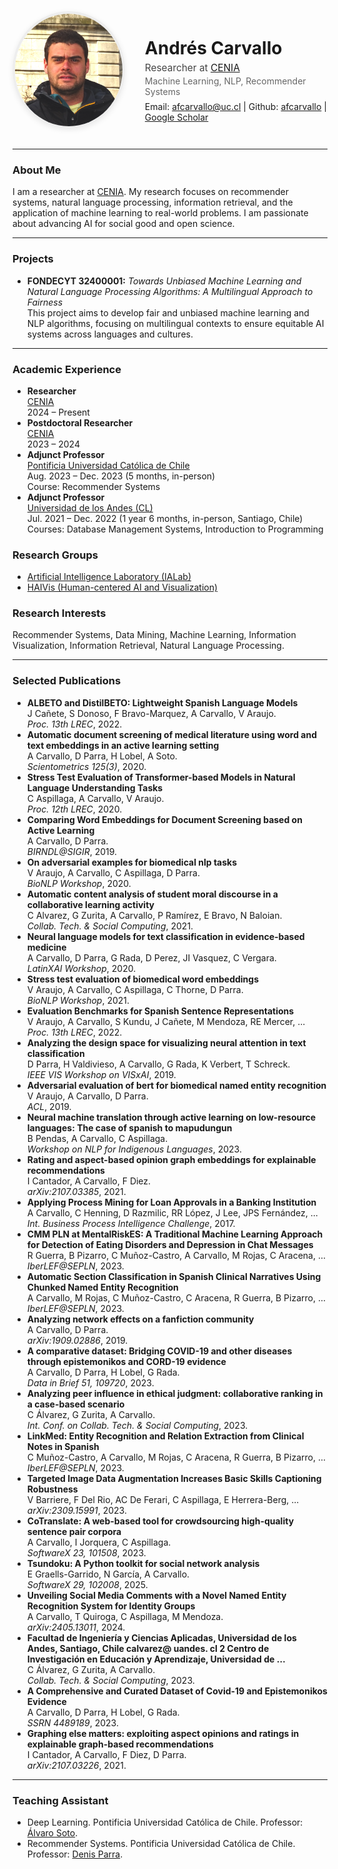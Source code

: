 <div style="display: flex; align-items: center; gap: 32px; margin-bottom: 32px;">
  <img src="/assets/andres.png" alt="Andrés Carvallo" style="border-radius: 50%; width: 180px; height: 180px; object-fit: cover; border: 4px solid #eee; box-shadow: 0 2px 8px rgba(0,0,0,0.08);">
  <div>
    <h1 style="margin-bottom: 0.2em;">Andrés Carvallo</h1>
    <span style="font-size: 1.1em; color: #444;">Researcher at <a href="https://cenia.cl/">CENIA</a></span>
    <p style="margin: 0.2em 0 0.5em 0; font-size: 1em; color: #666;">Machine Learning, NLP, Recommender Systems</p>
    <p style="margin: 0.2em 0 0.5em 0; font-size: 1em;">Email: <a href="mailto:afcarvallo@uc.cl">afcarvallo@uc.cl</a> | Github: <a href="https://github.com/afcarvallo">afcarvallo</a> | <a href="https://scholar.google.com/citations?user=0jU-UZ8AAAAJ" target="_blank">Google Scholar</a></p>
  </div>
</div>

---

### About Me
I am a researcher at <a href="https://cenia.cl/">CENIA</a>. My research focuses on recommender systems, natural language processing, information retrieval, and the application of machine learning to real-world problems. I am passionate about advancing AI for social good and open science.

---

### Projects
<ul style="margin-left: 0;">
  <li><b>FONDECYT 32400001:</b> <i>Towards Unbiased Machine Learning and Natural Language Processing Algorithms: A Multilingual Approach to Fairness</i><br>
  This project aims to develop fair and unbiased machine learning and NLP algorithms, focusing on multilingual contexts to ensure equitable AI systems across languages and cultures.</li>
</ul>

---

### Academic Experience
<ul style="margin-left: 0;">
  <li><b>Researcher</b> <br> <a href="https://cenia.cl/" target="_blank">CENIA</a> <br>2024 – Present</li>
  <li><b>Postdoctoral Researcher</b> <br> <a href="https://cenia.cl/" target="_blank">CENIA</a> <br>2023 – 2024</li>
  <li><b>Adjunct Professor</b> <br> <a href="https://www.uc.cl/" target="_blank">Pontificia Universidad Católica de Chile</a> <br>Aug. 2023 – Dec. 2023 (5 months, in-person)<br>Course: Recommender Systems</li>
  <li><b>Adjunct Professor</b> <br> <a href="https://www.uandes.cl/" target="_blank">Universidad de los Andes (CL)</a> <br>Jul. 2021 – Dec. 2022 (1 year 6 months, in-person, Santiago, Chile)<br>Courses: Database Management Systems, Introduction to Programming</li>
</ul>

### Research Groups
- <a href="http://ialab.ing.puc.cl/">Artificial Intelligence Laboratory (IALab)</a>
- <a href="https://haivis.ing.puc.cl/">HAIVis (Human-centered AI and Visualization)</a>

### Research Interests
Recommender Systems, Data Mining, Machine Learning, Information Visualization, Information Retrieval, Natural Language Processing.

---

### Selected Publications
<ul style="margin-left: 0;">
  <li><b>ALBETO and DistilBETO: Lightweight Spanish Language Models</b><br>J Cañete, S Donoso, F Bravo-Marquez, A Carvallo, V Araujo.<br><i>Proc. 13th LREC</i>, 2022.</li>
  <li><b>Automatic document screening of medical literature using word and text embeddings in an active learning setting</b><br>A Carvallo, D Parra, H Lobel, A Soto.<br><i>Scientometrics 125(3)</i>, 2020.</li>
  <li><b>Stress Test Evaluation of Transformer-based Models in Natural Language Understanding Tasks</b><br>C Aspillaga, A Carvallo, V Araujo.<br><i>Proc. 12th LREC</i>, 2020.</li>
  <li><b>Comparing Word Embeddings for Document Screening based on Active Learning</b><br>A Carvallo, D Parra.<br><i>BIRNDL@SIGIR</i>, 2019.</li>
  <li><b>On adversarial examples for biomedical nlp tasks</b><br>V Araujo, A Carvallo, C Aspillaga, D Parra.<br><i>BioNLP Workshop</i>, 2020.</li>
  <li><b>Automatic content analysis of student moral discourse in a collaborative learning activity</b><br>C Alvarez, G Zurita, A Carvallo, P Ramírez, E Bravo, N Baloian.<br><i>Collab. Tech. & Social Computing</i>, 2021.</li>
  <li><b>Neural language models for text classification in evidence-based medicine</b><br>A Carvallo, D Parra, G Rada, D Perez, JI Vasquez, C Vergara.<br><i>LatinXAI Workshop</i>, 2020.</li>
  <li><b>Stress test evaluation of biomedical word embeddings</b><br>V Araujo, A Carvallo, C Aspillaga, C Thorne, D Parra.<br><i>BioNLP Workshop</i>, 2021.</li>
  <li><b>Evaluation Benchmarks for Spanish Sentence Representations</b><br>V Araujo, A Carvallo, S Kundu, J Cañete, M Mendoza, RE Mercer, ...<br><i>Proc. 13th LREC</i>, 2022.</li>
  <li><b>Analyzing the design space for visualizing neural attention in text classification</b><br>D Parra, H Valdivieso, A Carvallo, G Rada, K Verbert, T Schreck.<br><i>IEEE VIS Workshop on VISxAI</i>, 2019.</li>
  <li><b>Adversarial evaluation of bert for biomedical named entity recognition</b><br>V Araujo, A Carvallo, D Parra.<br><i>ACL</i>, 2019.</li>
  <li><b>Neural machine translation through active learning on low-resource languages: The case of spanish to mapudungun</b><br>B Pendas, A Carvallo, C Aspillaga.<br><i>Workshop on NLP for Indigenous Languages</i>, 2023.</li>
  <li><b>Rating and aspect-based opinion graph embeddings for explainable recommendations</b><br>I Cantador, A Carvallo, F Diez.<br><i>arXiv:2107.03385</i>, 2021.</li>
  <li><b>Applying Process Mining for Loan Approvals in a Banking Institution</b><br>A Carvallo, C Henning, D Razmilic, RR López, J Lee, JPS Fernández, ...<br><i>Int. Business Process Intelligence Challenge</i>, 2017.</li>
  <li><b>CMM PLN at MentalRiskES: A Traditional Machine Learning Approach for Detection of Eating Disorders and Depression in Chat Messages</b><br>R Guerra, B Pizarro, C Muñoz-Castro, A Carvallo, M Rojas, C Aracena, ...<br><i>IberLEF@SEPLN</i>, 2023.</li>
  <li><b>Automatic Section Classification in Spanish Clinical Narratives Using Chunked Named Entity Recognition</b><br>A Carvallo, M Rojas, C Muñoz-Castro, C Aracena, R Guerra, B Pizarro, ...<br><i>IberLEF@SEPLN</i>, 2023.</li>
  <li><b>Analyzing network effects on a fanfiction community</b><br>A Carvallo, D Parra.<br><i>arXiv:1909.02886</i>, 2019.</li>
  <li><b>A comparative dataset: Bridging COVID-19 and other diseases through epistemonikos and CORD-19 evidence</b><br>A Carvallo, D Parra, H Lobel, G Rada.<br><i>Data in Brief 51, 109720</i>, 2023.</li>
  <li><b>Analyzing peer influence in ethical judgment: collaborative ranking in a case-based scenario</b><br>C Álvarez, G Zurita, A Carvallo.<br><i>Int. Conf. on Collab. Tech. & Social Computing</i>, 2023.</li>
  <li><b>LinkMed: Entity Recognition and Relation Extraction from Clinical Notes in Spanish</b><br>C Muñoz-Castro, A Carvallo, M Rojas, C Aracena, R Guerra, B Pizarro, ...<br><i>IberLEF@SEPLN</i>, 2023.</li>
  <li><b>Targeted Image Data Augmentation Increases Basic Skills Captioning Robustness</b><br>V Barriere, F Del Rio, AC De Ferari, C Aspillaga, E Herrera-Berg, ...<br><i>arXiv:2309.15991</i>, 2023.</li>
  <li><b>CoTranslate: A web-based tool for crowdsourcing high-quality sentence pair corpora</b><br>A Carvallo, I Jorquera, C Aspillaga.<br><i>SoftwareX 23, 101508</i>, 2023.</li>
  <li><b>Tsundoku: A Python toolkit for social network analysis</b><br>E Graells-Garrido, N García, A Carvallo.<br><i>SoftwareX 29, 102008</i>, 2025.</li>
  <li><b>Unveiling Social Media Comments with a Novel Named Entity Recognition System for Identity Groups</b><br>A Carvallo, T Quiroga, C Aspillaga, M Mendoza.<br><i>arXiv:2405.13011</i>, 2024.</li>
  <li><b>Facultad de Ingeniería y Ciencias Aplicadas, Universidad de los Andes, Santiago, Chile calvarez@ uandes. cl 2 Centro de Investigación en Educación y Aprendizaje, Universidad de …</b><br>C Álvarez, G Zurita, A Carvallo.<br><i>Collab. Tech. & Social Computing</i>, 2023.</li>
  <li><b>A Comprehensive and Curated Dataset of Covid-19 and Epistemonikos Evidence</b><br>A Carvallo, D Parra, H Lobel, G Rada.<br><i>SSRN 4489189</i>, 2023.</li>
  <li><b>Graphing else matters: exploiting aspect opinions and ratings in explainable graph-based recommendations</b><br>I Cantador, A Carvallo, F Diez, D Parra.<br><i>arXiv:2107.03226</i>, 2021.</li>
</ul>

---

### Teaching Assistant
- Deep Learning. Pontificia Universidad Católica de Chile. Professor: <a href="http://asoto.ing.puc.cl/">Álvaro Soto</a>.
- Recommender Systems. Pontificia Universidad Católica de Chile. Professor: <a href="http://dparra.sitios.ing.uc.cl/">Denis Parra</a>.

